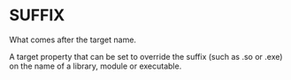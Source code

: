   

# SUFFIX  
What comes after the target name.  

A target property that can be set to override the suffix (such as
.so or .exe) on the name of a library, module or executable.  

